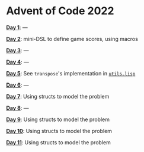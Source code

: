 # Advent of Code 2022

**[Day 1](day1.lisp)**: —

**[Day 2](day2.lisp)**: mini-DSL to define game scores, using macros

**[Day 3](day3.lisp)**: —

**[Day 4](day4.lisp)**: —

**[Day 5](day5.lisp)**: See `transpose`'s implementation in [`utils.lisp`](utils.lisp)

**[Day 6](day6.lisp)**: —

**[Day 7](day7.lisp)**: Using structs to model the problem

**[Day 8](day8.lisp)**: —

**[Day 9](day9.lisp)**: Using structs to model the problem

**[Day 10](day10.lisp)**: Using structs to model the problem

**[Day 11](day11.lisp)**: Using structs to model the problem
